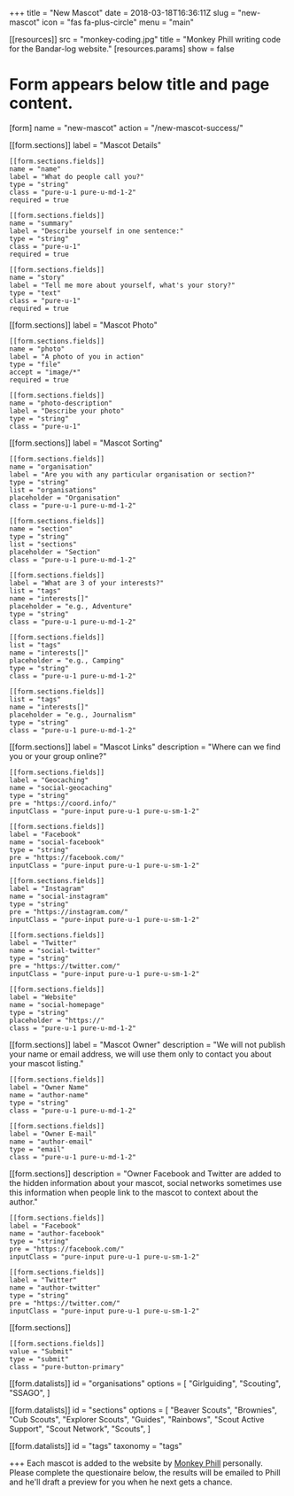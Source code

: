 +++
title = "New Mascot"
date = 2018-03-18T16:36:11Z
slug = "new-mascot"
icon = "fas fa-plus-circle"
menu = "main"

[[resources]]
src = "monkey-coding.jpg"
title = "Monkey Phill writing code for the Bandar-log website."
    [resources.params]
    show = false

# Form appears below title and page content.
[form]
name = "new-mascot"
action = "/new-mascot-success/"

[[form.sections]]
label = "Mascot Details"

    [[form.sections.fields]]
    name = "name"
    label = "What do people call you?"
    type = "string"
    class = "pure-u-1 pure-u-md-1-2"
    required = true

    [[form.sections.fields]]
    name = "summary"
    label = "Describe yourself in one sentence:"
    type = "string"
    class = "pure-u-1"
    required = true

    [[form.sections.fields]]
    name = "story"
    label = "Tell me more about yourself, what's your story?"
    type = "text"
    class = "pure-u-1"
    required = true

[[form.sections]]
    label = "Mascot Photo"

    [[form.sections.fields]]
    name = "photo"
    label = "A photo of you in action"
    type = "file"
    accept = "image/*"
    required = true

    [[form.sections.fields]]
    name = "photo-description"
    label = "Describe your photo"
    type = "string"
    class = "pure-u-1"

[[form.sections]]
    label = "Mascot Sorting"

    [[form.sections.fields]]
    name = "organisation"
    label = "Are you with any particular organisation or section?"
    type = "string"
    list = "organisations"
    placeholder = "Organisation"
    class = "pure-u-1 pure-u-md-1-2"

    [[form.sections.fields]]
    name = "section"
    type = "string"
    list = "sections"
    placeholder = "Section"
    class = "pure-u-1 pure-u-md-1-2"

    [[form.sections.fields]]
    label = "What are 3 of your interests?"
    list = "tags"
    name = "interests[]"
    placeholder = "e.g., Adventure"
    type = "string"
    class = "pure-u-1 pure-u-md-1-2"

    [[form.sections.fields]]
    list = "tags"
    name = "interests[]"
    placeholder = "e.g., Camping"
    type = "string"
    class = "pure-u-1 pure-u-md-1-2"

    [[form.sections.fields]]
    list = "tags"
    name = "interests[]"
    placeholder = "e.g., Journalism"
    type = "string"
    class = "pure-u-1 pure-u-md-1-2"

[[form.sections]]
label = "Mascot Links"
description = "Where can we find you or your group online?"

    [[form.sections.fields]]
    label = "Geocaching"
    name = "social-geocaching"
    type = "string"
    pre = "https://coord.info/"
    inputClass = "pure-input pure-u-1 pure-u-sm-1-2"

    [[form.sections.fields]]
    label = "Facebook"
    name = "social-facebook"
    type = "string"
    pre = "https://facebook.com/"
    inputClass = "pure-input pure-u-1 pure-u-sm-1-2"

    [[form.sections.fields]]
    label = "Instagram"
    name = "social-instagram"
    type = "string"
    pre = "https://instagram.com/"
    inputClass = "pure-input pure-u-1 pure-u-sm-1-2"

    [[form.sections.fields]]
    label = "Twitter"
    name = "social-twitter"
    type = "string"
    pre = "https://twitter.com/"
    inputClass = "pure-input pure-u-1 pure-u-sm-1-2"

    [[form.sections.fields]]
    label = "Website"
    name = "social-homepage"
    type = "string"
    placeholder = "https://"
    class = "pure-u-1 pure-u-md-1-2"

[[form.sections]]
label = "Mascot Owner"
description = "We will not publish your name or email address, we will use them only to contact you about your mascot listing."

    [[form.sections.fields]]
    label = "Owner Name"
    name = "author-name"
    type = "string"
    class = "pure-u-1 pure-u-md-1-2"

    [[form.sections.fields]]
    label = "Owner E-mail"
    name = "author-email"
    type = "email"
    class = "pure-u-1 pure-u-md-1-2"

[[form.sections]]
description = "Owner Facebook and Twitter are added to the hidden information about your mascot, social networks sometimes use this information when people link to the mascot to context about the author."

    [[form.sections.fields]]
    label = "Facebook"
    name = "author-facebook"
    type = "string"
    pre = "https://facebook.com/"
    inputClass = "pure-input pure-u-1 pure-u-sm-1-2"

    [[form.sections.fields]]
    label = "Twitter"
    name = "author-twitter"
    type = "string"
    pre = "https://twitter.com/"
    inputClass = "pure-input pure-u-1 pure-u-sm-1-2"

[[form.sections]]

    [[form.sections.fields]]
    value = "Submit"
    type = "submit"
    class = "pure-button-primary"

[[form.datalists]]
id = "organisations"
options = [
    "Girlguiding",
    "Scouting",
    "SSAGO",
]

[[form.datalists]]
id = "sections"
options = [
    "Beaver Scouts",
    "Brownies",
    "Cub Scouts",
    "Explorer Scouts",
    "Guides",
    "Rainbows",
    "Scout Active Support",
    "Scout Network",
    "Scouts",
]

[[form.datalists]]
id = "tags"
taxonomy = "tags"

+++
Each mascot is added to the website by [Monkey Phill](/monkey-phill/) personally.  Please complete the questionaire below, the results will be emailed to Phill and he'll draft a preview for you when he next gets a chance.